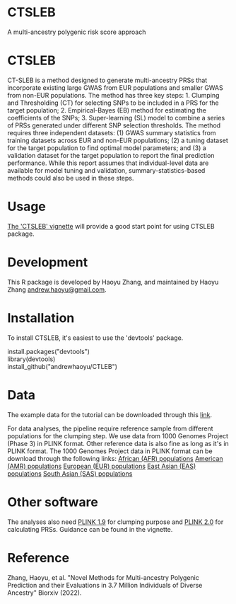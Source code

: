 # CTSLEB
A multi-ancestry polygenic risk score approach


CTSLEB
=======
CT-SLEB is a method designed to generate multi-ancestry PRSs that incorporate existing large GWAS from EUR populations and smaller GWAS from non-EUR populations. The method has three key steps: 1. Clumping and Thresholding (CT) for selecting SNPs to be included in a PRS for the target population; 2. Empirical-Bayes (EB) method for estimating the coefficients of the SNPs; 3. Super-learning (SL) model to combine a series of PRSs generated under different SNP selection thresholds. The method requires three independent datasets: (1) GWAS summary statistics from training datasets across EUR and non-EUR populations; (2) a tuning dataset for the target population to find optimal model parameters; and (3) a validation dataset for the target population to report the final prediction performance. While this report assumes that individual-level data are available for model tuning and validation, summary-statistics-based methods could also be used in these steps. 

Usage
=======
[The 'CTSLEB' vignette](https://andrewhaoyu.github.io/CTSLEB/) will provide a good start point for using CTSLEB package.

Development 
=======
This R package is developed by Haoyu Zhang, and maintained by Haoyu Zhang <andrew.haoyu@gmail.com>.

Installation
=======
To install CTSLEB, it's easiest to use the 'devtools' package.

install.packages("devtools")  
library(devtools)  
install_github("andrewhaoyu/CTLEB")

Data
=======
The example data for the tutorial can be downloaded through this [link](https://drive.google.com/file/d/1wswLKQmgYgkkog_vaDaVlLEmgoQS_xLG/view?usp=sharing).

For data analyses, the pipeline require reference sample from different populations for the clumping step. We use data from 1000 Genomes Project (Phase 3) in PLINK format. Other reference data is also fine as long as it's in PLINK format. The 1000 Genomes Project data in PLINK format can be download through the following links:
[African (AFR) populations]()
[American (AMR) populations]()
[European (EUR) populations]()
[East Asian (EAS) populations]()
[South Asian (SAS) populations]()

Other software
=======
The analyses also need [PLINK 1.9](https://www.cog-genomics.org/plink/) for clumping purpose and [PLINK 2.0](https://www.cog-genomics.org/plink/2.0/) for calculating PRSs. Guidance can be found in the vignette.

Reference
=======
Zhang, Haoyu, et al. "Novel Methods for Multi-ancestry Polygenic Prediction and their Evaluations in 3.7 Million Individuals of Diverse Ancestry" Biorxiv (2022).

